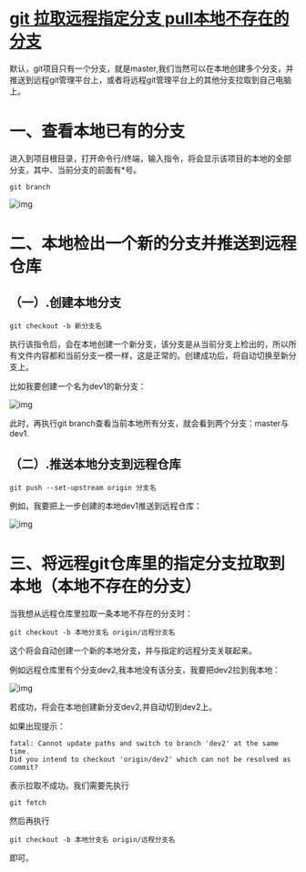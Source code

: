 # [git 拉取远程指定分支 pull本地不存在的分支](https://www.cnblogs.com/hamsterPP/p/6810831.html)



默认，git项目只有一个分支，就是master,我们当然可以在本地创建多个分支，并推送到远程git管理平台上，或者将远程git管理平台上的其他分支拉取到自己电脑上。

 

# 一、查看本地已有的分支

进入到项目根目录，打开命令行/终端，输入指令，将会显示该项目的本地的全部分支，其中、当前分支的前面有*号。

```
git branch
```

![img](https://images2015.cnblogs.com/blog/784527/201705/784527-20170504235418445-2145565659.png)

# 二、本地检出一个新的分支并推送到远程仓库

## （一）.创建本地分支

```
git checkout -b 新分支名
```

执行该指令后，会在本地创建一个新分支，该分支是从当前分支上检出的，所以所有文件内容都和当前分支一模一样，这是正常的。创建成功后，将自动切换至新分支上。

 

比如我要创建一个名为dev1的新分支：

![img](https://images2015.cnblogs.com/blog/784527/201705/784527-20170504235720820-536833983.png)

此时，再执行git branch查看当前本地所有分支，就会看到两个分支：master与dev1.

## （二）.推送本地分支到远程仓库

```
git push --set-upstream origin 分支名
```

例如，我要把上一步创建的本地dev1推送到远程仓库：

![img](https://images2015.cnblogs.com/blog/784527/201705/784527-20170505000627929-754945029.png)

 

# 三、将远程git仓库里的指定分支拉取到本地（本地不存在的分支）

当我想从远程仓库里拉取一条本地不存在的分支时：

```
git checkout -b 本地分支名 origin/远程分支名
```

这个将会自动创建一个新的本地分支，并与指定的远程分支关联起来。

例如远程仓库里有个分支dev2,我本地没有该分支，我要把dev2拉到我本地：

![img](https://images2015.cnblogs.com/blog/784527/201705/784527-20170505012958914-102024709.png)

若成功，将会在本地创建新分支dev2,并自动切到dev2上。

 

如果出现提示：

```
fatal: Cannot update paths and switch to branch 'dev2' at the same time.
Did you intend to checkout 'origin/dev2' which can not be resolved as commit?
```

表示拉取不成功。我们需要先执行

```
git fetch
```

然后再执行

```
git checkout -b 本地分支名 origin/远程分支名
```

即可。